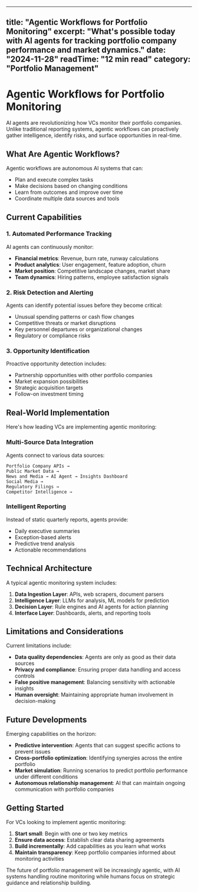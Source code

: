 
---
title: "Agentic Workflows for Portfolio Monitoring"
excerpt: "What's possible today with AI agents for tracking portfolio company performance and market dynamics."
date: "2024-11-28"
readTime: "12 min read"
category: "Portfolio Management"
---

# Agentic Workflows for Portfolio Monitoring

AI agents are revolutionizing how VCs monitor their portfolio companies. Unlike traditional reporting systems, agentic workflows can proactively gather intelligence, identify risks, and surface opportunities in real-time.

## What Are Agentic Workflows?

Agentic workflows are autonomous AI systems that can:

- Plan and execute complex tasks
- Make decisions based on changing conditions
- Learn from outcomes and improve over time
- Coordinate multiple data sources and tools

## Current Capabilities

### 1. Automated Performance Tracking

AI agents can continuously monitor:

- **Financial metrics**: Revenue, burn rate, runway calculations
- **Product analytics**: User engagement, feature adoption, churn
- **Market position**: Competitive landscape changes, market share
- **Team dynamics**: Hiring patterns, employee satisfaction signals

### 2. Risk Detection and Alerting

Agents can identify potential issues before they become critical:

- Unusual spending patterns or cash flow changes
- Competitive threats or market disruptions
- Key personnel departures or organizational changes
- Regulatory or compliance risks

### 3. Opportunity Identification

Proactive opportunity detection includes:

- Partnership opportunities with other portfolio companies
- Market expansion possibilities
- Strategic acquisition targets
- Follow-on investment timing

## Real-World Implementation

Here's how leading VCs are implementing agentic monitoring:

### Multi-Source Data Integration

Agents connect to various data sources:

```
Portfolio Company APIs → 
Public Market Data → 
News and Media → AI Agent → Insights Dashboard
Social Media → 
Regulatory Filings → 
Competitor Intelligence → 
```

### Intelligent Reporting

Instead of static quarterly reports, agents provide:

- Daily executive summaries
- Exception-based alerts
- Predictive trend analysis
- Actionable recommendations

## Technical Architecture

A typical agentic monitoring system includes:

1. **Data Ingestion Layer**: APIs, web scrapers, document parsers
2. **Intelligence Layer**: LLMs for analysis, ML models for prediction
3. **Decision Layer**: Rule engines and AI agents for action planning
4. **Interface Layer**: Dashboards, alerts, and reporting tools

## Limitations and Considerations

Current limitations include:

- **Data quality dependencies**: Agents are only as good as their data sources
- **Privacy and compliance**: Ensuring proper data handling and access controls
- **False positive management**: Balancing sensitivity with actionable insights
- **Human oversight**: Maintaining appropriate human involvement in decision-making

## Future Developments

Emerging capabilities on the horizon:

- **Predictive intervention**: Agents that can suggest specific actions to prevent issues
- **Cross-portfolio optimization**: Identifying synergies across the entire portfolio
- **Market simulation**: Running scenarios to predict portfolio performance under different conditions
- **Autonomous relationship management**: AI that can maintain ongoing communication with portfolio companies

## Getting Started

For VCs looking to implement agentic monitoring:

1. **Start small**: Begin with one or two key metrics
2. **Ensure data access**: Establish clear data sharing agreements
3. **Build incrementally**: Add capabilities as you learn what works
4. **Maintain transparency**: Keep portfolio companies informed about monitoring activities

The future of portfolio management will be increasingly agentic, with AI systems handling routine monitoring while humans focus on strategic guidance and relationship building.

